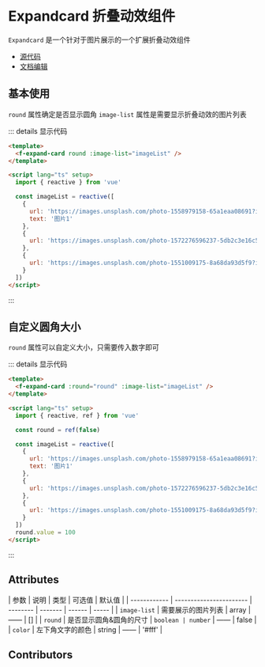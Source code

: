 # Expandcard 折叠动效组件

`Expandcard` 是一个针对于图片展示的一个扩展折叠动效组件

- [源代码](https://github.com/FightingDesign/fighting-design/tree/master/packages/fighting-design/expandcard)
- [文档编辑](https://github.com/FightingDesign/fighting-design/blob/master/docs/docs/components/expandcard.md)

## 基本使用

`round` 属性确定是否显示圆角
`image-list` 属性是需要显示折叠动效的图片列表

<f-expand-card round :image-list="[{url:'xxx',text:'图片1'}]" />

::: details 显示代码

```html
<template>
  <f-expand-card round :image-list="imageList" />
</template>

<script lang="ts" setup>
  import { reactive } from 'vue'

  const imageList = reactive([
    {
      url: 'https://images.unsplash.com/photo-1558979158-65a1eaa08691?ixlib=rb-1.2.1&ixid=eyJhcHBfaWQiOjEyMDd9&auto=format&fit=crop&w=1350&q=80',
      text: '图片1'
    },
    {
      url: 'https://images.unsplash.com/photo-1572276596237-5db2c3e16c5d?ixlib=rb-1.2.1&ixid=eyJhcHBfaWQiOjEyMDd9&auto=format&fit=crop&w=1350&q=80'
    },
    {
      url: 'https://images.unsplash.com/photo-1551009175-8a68da93d5f9?ixlib=rb-1.2.1&ixid=eyJhcHBfaWQiOjEyMDd9&auto=format&fit=crop&w=1351&q=80'
    }
  ])
</script>
```

:::

## 自定义圆角大小

`round` 属性可以自定义大小，只需要传入数字即可

<f-expand-card :round="round" :image-list="imageList" />

::: details 显示代码

```html
<template>
  <f-expand-card :round="round" :image-list="imageList" />
</template>

<script lang="ts" setup>
  import { reactive, ref } from 'vue'

  const round = ref(false)

  const imageList = reactive([
    {
      url: 'https://images.unsplash.com/photo-1558979158-65a1eaa08691?ixlib=rb-1.2.1&ixid=eyJhcHBfaWQiOjEyMDd9&auto=format&fit=crop&w=1350&q=80',
      text: '图片1'
    },
    {
      url: 'https://images.unsplash.com/photo-1572276596237-5db2c3e16c5d?ixlib=rb-1.2.1&ixid=eyJhcHBfaWQiOjEyMDd9&auto=format&fit=crop&w=1350&q=80'
    },
    {
      url: 'https://images.unsplash.com/photo-1551009175-8a68da93d5f9?ixlib=rb-1.2.1&ixid=eyJhcHBfaWQiOjEyMDd9&auto=format&fit=crop&w=1351&q=80'
    }
  ])
  round.value = 100
</script>
```

:::

## Attributes

| 参数         | 说明                    | 类型     | 可选值  | 默认值 |
| ------------ | ----------------------- | -------- | ------- | ------ | ----- |
| `image-list` | 需要展示的图片列表      | array    | ——      | []     |
| `round`      | 是否显示圆角&圆角的尺寸 | `boolean | number` | ——     | false |
| `color`      | 左下角文字的颜色        | string   | ——      | '#fff' |

## Contributors

<a href="https://github.com/Tyh2001" target="_blank">
  <f-avatar round src="https://avatars.githubusercontent.com/u/73180970?v=4" />
</a>

<a href="https://github.com/876843240" target="_blank">
  <f-avatar round src="https://avatars.githubusercontent.com/u/14799063?v=4" />
</a>

<style scoped>
.f-avatar,
.f-avatar-error {
  margin: 5px;
}
</style>

